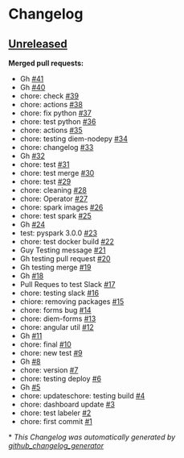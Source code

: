 # Changelog

## [Unreleased](https://github.com/huineng/diem/tree/HEAD)

**Merged pull requests:**

- Gh [\#41](https://github.com/huineng/diem/pull/41)
- Gh [\#40](https://github.com/huineng/diem/pull/40)
- chore: check [\#39](https://github.com/huineng/diem/pull/39)
- chore: actions [\#38](https://github.com/huineng/diem/pull/38)
- chore: fix python [\#37](https://github.com/huineng/diem/pull/37)
- chore: test python [\#36](https://github.com/huineng/diem/pull/36)
- chore: actions [\#35](https://github.com/huineng/diem/pull/35)
- chore: testing diem-nodepy [\#34](https://github.com/huineng/diem/pull/34)
- chore: changelog [\#33](https://github.com/huineng/diem/pull/33)
- Gh [\#32](https://github.com/huineng/diem/pull/32)
- chore: test [\#31](https://github.com/huineng/diem/pull/31)
- chore: test merge [\#30](https://github.com/huineng/diem/pull/30)
- chore: test [\#29](https://github.com/huineng/diem/pull/29)
- chore: cleaning [\#28](https://github.com/huineng/diem/pull/28)
- chore: Operator [\#27](https://github.com/huineng/diem/pull/27)
- chore: spark images [\#26](https://github.com/huineng/diem/pull/26)
- chore: test spark [\#25](https://github.com/huineng/diem/pull/25)
- Gh [\#24](https://github.com/huineng/diem/pull/24)
- test: pyspark 3.0.0 [\#23](https://github.com/huineng/diem/pull/23)
- chore: test docker build [\#22](https://github.com/huineng/diem/pull/22)
- Guy Testing message [\#21](https://github.com/huineng/diem/pull/21)
- Gh testing pull request [\#20](https://github.com/huineng/diem/pull/20)
- Gh testing merge [\#19](https://github.com/huineng/diem/pull/19)
- Gh [\#18](https://github.com/huineng/diem/pull/18)
- Pull Reques to test Slack [\#17](https://github.com/huineng/diem/pull/17)
- chore: testing slack [\#16](https://github.com/huineng/diem/pull/16)
- chiore: removing packages [\#15](https://github.com/huineng/diem/pull/15)
- chore: forms bug [\#14](https://github.com/huineng/diem/pull/14)
- chore: diem-forms [\#13](https://github.com/huineng/diem/pull/13)
- chore: angular util [\#12](https://github.com/huineng/diem/pull/12)
- Gh [\#11](https://github.com/huineng/diem/pull/11)
- chore: final [\#10](https://github.com/huineng/diem/pull/10)
- chore: new test [\#9](https://github.com/huineng/diem/pull/9)
- Gh [\#8](https://github.com/huineng/diem/pull/8)
- chore: version [\#7](https://github.com/huineng/diem/pull/7)
- chore: testing deploy [\#6](https://github.com/huineng/diem/pull/6)
- Gh [\#5](https://github.com/huineng/diem/pull/5)
- chore: updateschore: testing build [\#4](https://github.com/huineng/diem/pull/4)
- chore: dashboard update [\#3](https://github.com/huineng/diem/pull/3)
- chore: test labeler [\#2](https://github.com/huineng/diem/pull/2)
- chore: first commit [\#1](https://github.com/huineng/diem/pull/1)



\* *This Changelog was automatically generated by [github_changelog_generator](https://github.com/github-changelog-generator/github-changelog-generator)*
